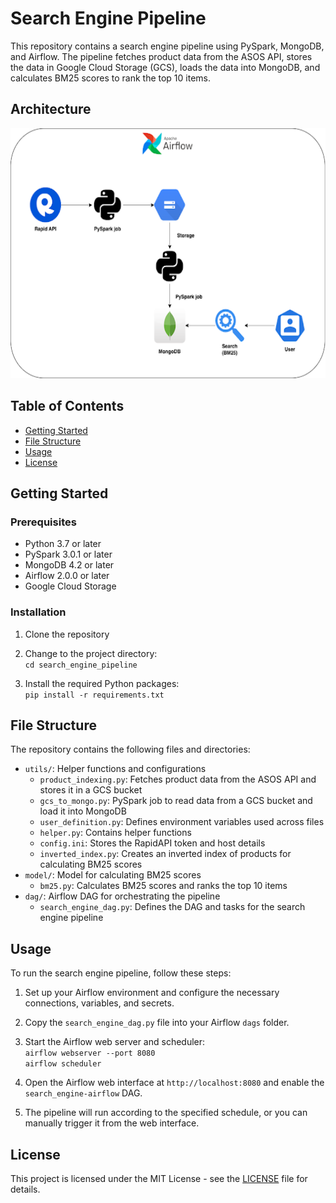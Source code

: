 # Search Engine Pipeline

This repository contains a search engine pipeline using PySpark, MongoDB, and Airflow. The pipeline fetches product data from the ASOS API, stores the data in Google Cloud Storage (GCS), loads the data into MongoDB, and calculates BM25 scores to rank the top 10 items.

## Architecture
<p align="center">
  <img src="architecture.png" alt="Description of the image" width="600" height="400">
</p>


## Table of Contents

- [Getting Started](#getting-started)
- [File Structure](#file-structure)
- [Usage](#usage)
- [License](#license)

## Getting Started

### Prerequisites

- Python 3.7 or later
- PySpark 3.0.1 or later
- MongoDB 4.2 or later
- Airflow 2.0.0 or later
- Google Cloud Storage

### Installation

1. Clone the repository
2. Change to the project directory:<br>
    `cd search_engine_pipeline`

3. Install the required Python packages:<br>
    `pip install -r requirements.txt`


## File Structure

The repository contains the following files and directories:

- `utils/`: Helper functions and configurations
    - `product_indexing.py`: Fetches product data from the ASOS API and stores it in a GCS bucket
    - `gcs_to_mongo.py`: PySpark job to read data from a GCS bucket and load it into MongoDB
    - `user_definition.py`: Defines environment variables used across files
    - `helper.py`: Contains helper functions
    - `config.ini`: Stores the RapidAPI token and host details
    - `inverted_index.py`: Creates an inverted index of products for calculating BM25 scores
- `model/`: Model for calculating BM25 scores
    - `bm25.py`: Calculates BM25 scores and ranks the top 10 items
- `dag/`: Airflow DAG for orchestrating the pipeline
    - `search_engine_dag.py`: Defines the DAG and tasks for the search engine pipeline

## Usage

To run the search engine pipeline, follow these steps:

1. Set up your Airflow environment and configure the necessary connections, variables, and secrets.
2. Copy the `search_engine_dag.py` file into your Airflow `dags` folder.
3. Start the Airflow web server and scheduler:<br>
    `airflow webserver --port 8080`<br>
    `airflow scheduler`

4. Open the Airflow web interface at `http://localhost:8080` and enable the `search_engine-airflow` DAG.
5. The pipeline will run according to the specified schedule, or you can manually trigger it from the web interface.

## License

This project is licensed under the MIT License - see the [LICENSE](https://opensource.org/license/mit/) file for details.



